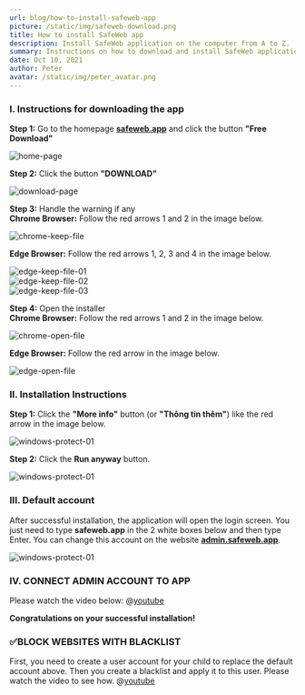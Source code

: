 ```yaml
---
url: blog/how-to-install-safeweb-app
picture: /static/img/safeweb-download.png
title: How to install SafeWeb app
description: Install SafeWeb application on the computer from A to Z.
summary: Instructions on how to download and install SafeWeb application on Windows from Chrome and Edge browsers. You follow these steps.
date: Oct 10, 2021
author: Peter
avatar: /static/img/peter_avatar.png
---
```

### I. Instructions for downloading the app
**Step 1:** Go to the homepage **[safeweb.app](https://safeweb.app/en/)** and click the button **"Free Download"**

![home-page](/static/img/safeweb-how-to-install-01-en.png)

**Step 2:** Click the button **"DOWNLOAD"**

![download-page](/static/img/safeweb-how-to-install-02-en.png)

**Step 3:** Handle the warning if any\
**Chrome Browser:** Follow the red arrows 1 and 2 in the image below.

![chrome-keep-file](/static/img/safeweb-how-to-install-chrome-01.png)

**Edge Browser:** Follow the red arrows 1, 2, 3 and 4 in the image below.

![edge-keep-file-01](/static/img/safeweb-how-to-install-edge-01.png)\
![edge-keep-file-02](/static/img/safeweb-how-to-install-edge-02.png)\
![edge-keep-file-03](/static/img/safeweb-how-to-install-edge-03.png)

**Step 4:** Open the installer\
**Chrome Browser:** Follow the red arrows 1 and 2 in the image below.

![chrome-open-file](/static/img/safeweb-how-to-install-chrome-02.png)

**Edge Browser:** Follow the red arrow in the image below.

![edge-open-file](/static/img/safeweb-how-to-install-edge-04.png)

### II. Installation Instructions
**Step 1:** Click the **"More info"** button (or **"Thông tin thêm"**) like the red arrow in the image below.

![windows-protect-01](/static/img/safeweb-how-to-install-05.png)

**Step 2:** Click the **Run anyway** button.

![windows-protect-01](/static/img/safeweb-how-to-install-06.png)

### III. Default account
After successful installation, the application will open the login screen. You just need to type **safeweb.app** in the 2 white boxes below and then type Enter. You can change this account on the website **[admin.safeweb.app](https://admin.safeweb.app)**.

![windows-protect-01](/static/img/safeweb-how-to-install-07-login-default.png)

### IV. CONNECT ADMIN ACCOUNT TO APP
Please watch the video below:
@[youtube](https://www.youtube.com/watch?v=HFnaqzxWinw)

**Congratulations on your successful installation!**

### ✅BLOCK WEBSITES WITH BLACKLIST
First, you need to create a user account for your child to replace the default account above. Then you create a blacklist and apply it to this user. Please watch the video to see how.
@[youtube](https://www.youtube.com/watch?v=RB_0COPQc9g)
